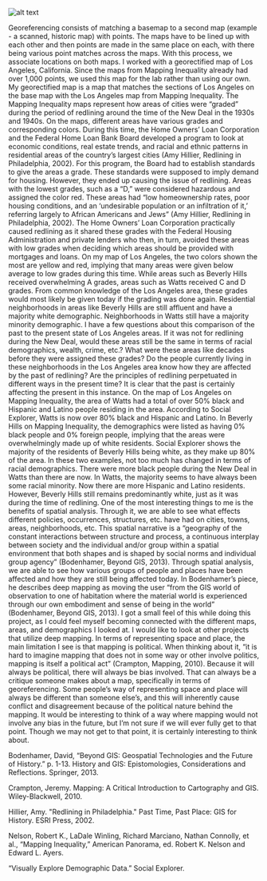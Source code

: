 ![alt text](/path/file:///Users/destinyriley/Downloads/Untitled.png "Title")

<p>Georeferencing consists of matching a basemap to a second map (example - a scanned, historic map) with points. The maps have to be lined up with each other and then points are made in the same place on each, with there being various point matches across the maps. With this process, we associate locations on both maps. 
I worked with a georectified map of Los Angeles, California. Since the maps from Mapping Inequality already had over 1,000 points, we used this map for the lab rather than using our own. My georectified map is a map that matches the sections of Los Angeles on the base map with the Los Angeles map from Mapping Inequality. The Mapping Inequality maps represent how areas of cities were “graded” during the period of redlining around the time of the New Deal in the 1930s and 1940s. On the maps, different areas have various grades and corresponding colors. During this time, the Home Owners’ Loan Corporation and the Federal Home Loan Bank Board developed a program to look at economic conditions, real estate trends, and racial and ethnic patterns in residential areas of the country’s largest cities (Amy Hillier, Redlining in Philadelphia, 2002). For this program, the Board had to establish standards to give the areas a grade. These standards were supposed to imply demand for housing. However, they ended up causing the issue of redlining. Areas with the lowest grades, such as a “D,” were considered hazardous and assigned the color red. These areas had “low homeownership rates, poor housing conditions, and an ‘undesirable population or an infiltration of it,’ referring largely to African Americans and Jews” (Amy Hillier, Redlining in Philadelphia, 2002). The Home Owners’ Loan Corporation practically caused redlining as it shared these grades with the Federal Housing Administration and private lenders who then, in turn, avoided these areas with low grades when deciding which areas should be provided with mortgages and loans.
On my map of Los Angeles, the two colors shown the most are yellow and red, implying that many areas were given below average to low grades during this time. While areas such as Beverly Hills received overwhelming A grades, areas such as Watts received C and D grades. From common knowledge of the Los Angeles area, these grades would most likely be given today if the grading was done again. Residential neighborhoods in areas like Beverly Hills are still affluent and have a majority white demographic. Neighborhoods in Watts still have a majority minority demographic. I have a few questions about this comparison of the past to the present state of Los Angeles areas. If it was not for redlining during the New Deal, would these areas still be the same in terms of racial demographics, wealth, crime, etc.? What were these areas like decades before they were assigned these grades? Do the people currently living in these neighborhoods in the Los Angeles area know how they are affected by the past of redlining? Are the principles of redlining perpetuated in different ways in the present time? It is clear that the past is certainly affecting the present in this instance. 
On the map of Los Angeles on Mapping Inequality, the area of Watts had a total of over 50% black and Hispanic and Latino people residing in the area. According to Social Explorer, Watts is now over 80% black and Hispanic and Latino. In Beverly Hills on Mapping Inequality, the demographics were listed as having 0% black people and 0% foreign people, implying that the areas were overwhelmingly made up of white residents. Social Explorer shows the majority of the residents of Beverly Hills being white, as they make up 80% of the area. In these two examples, not too much has changed in terms of racial demographics. There were more black people during the New Deal in Watts than there are now. In Watts, the majority seems to have always been some racial minority. Now there are more Hispanic and Latino residents. However, Beverly Hills still remains predominantly white, just as it was during the time of redlining. 
One of the most interesting things to me is the benefits of spatial analysis. Through it, we are able to see what effects different policies, occurrences, structures, etc. have had on cities, towns, areas, neighborhoods, etc. This spatial narrative is a “geography of the constant interactions between structure and process, a continuous interplay between society and the individual and/or group within a spatial environment that both shapes and is shaped by social norms and individual group agency” (Bodenhamer, Beyond GIS, 2013). Through spatial analysis, we are able to see how various groups of people and places have been affected and how they are still being affected today.
In Bodenhamer’s piece, he describes deep mapping as moving the user “from the GIS world of observation to one of habitation where the material world is experienced through our own embodiment and sense of being in the world” (Bodenhamer, Beyond GIS, 2013). I got a small feel of this while doing this project, as I could feel myself becoming connected with the different maps, areas, and demographics I looked at. I would like to look at other projects that utilize deep mapping. 
In terms of representing space and place, the main limitation I see is that mapping is political. When thinking about it, “it is hard to imagine mapping that does not in some way or other involve politics, mapping is itself a political act” (Crampton, Mapping, 2010). Because it will always be political, there will always be bias involved. That can always be a critique someone makes about a map, specifically in terms of georeferencing. Some people’s way of representing space and place will always be different than someone else’s, and this will inherently cause conflict and disagreement because of the political nature behind the mapping. It would be interesting to think of a way where mapping would not involve any bias in the future, but I’m not sure if we will ever fully get to that point. Though we may not get to that point, it is certainly interesting to think about. </p>

<p>Bodenhamer, David, “Beyond GIS: Geospatial Technologies and the Future of History.” p. 1-13. History and GIS: Epistomologies, Considerations and Reflections. Springer, 2013.</p>

<p>Crampton, Jeremy. Mapping: A Critical Introduction to Cartography and GIS. Wiley-Blackwell, 2010.</p>

<p>Hillier, Amy. "Redlining in Philadelphia." Past Time, Past Place: GIS for History. ESRI Press, 2002.</p>

<p>Nelson, Robert K., LaDale Winling, Richard Marciano, Nathan Connolly, et al., “Mapping Inequality,” American Panorama, ed. Robert K. Nelson and Edward L. Ayers.</p>

<p>“Visually Explore Demographic Data.” Social Explorer.</p>

